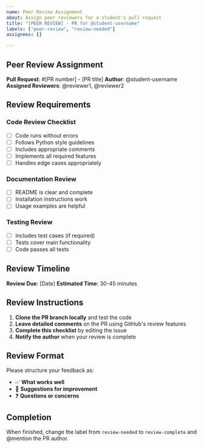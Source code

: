 ```yaml
---
name: Peer Review Assignment
about: Assign peer reviewers for a student's pull request
title: "[PEER REVIEW] - PR for @student-username"
labels: ["peer-review", "review-needed"]
assignees: []

---
```


## Peer Review Assignment

**Pull Request**: #[PR number] - [PR title]
**Author**: @student-username
**Assigned Reviewers**: @reviewer1, @reviewer2

## Review Requirements

### Code Review Checklist
- [ ] Code runs without errors
- [ ] Follows Python style guidelines
- [ ] Includes appropriate comments
- [ ] Implements all required features
- [ ] Handles edge cases appropriately

### Documentation Review
- [ ] README is clear and complete
- [ ] Installation instructions work
- [ ] Usage examples are helpful

### Testing Review
- [ ] Includes test cases (if required)
- [ ] Tests cover main functionality
- [ ] Code passes all tests

## Review Timeline
**Review Due**: [Date]
**Estimated Time**: 30-45 minutes

## Review Instructions
1. **Clone the PR branch locally** and test the code
2. **Leave detailed comments** on the PR using GitHub's review features
3. **Complete this checklist** by editing the issue
4. **Notify the author** when your review is complete

## Review Format
Please structure your feedback as:
- ✅ **What works well**
- 🔧 **Suggestions for improvement**
- ❓ **Questions or concerns**

## Completion
When finished, change the label from `review-needed` to `review-complete` and @mention the PR author.